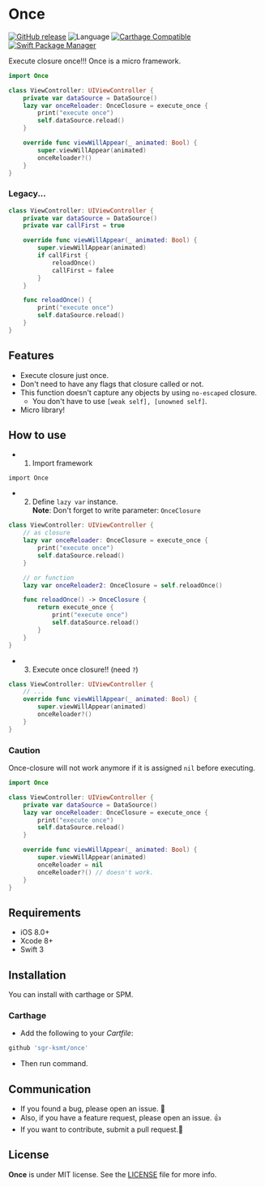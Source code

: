 # Once
[![GitHub release](https://img.shields.io/github/release/sgr-ksmt/Once.svg)](https://github.com/sgr-ksmt/Once/releases)
![Language](https://img.shields.io/badge/language-Swift%203-orange.svg)
[![Carthage Compatible](https://img.shields.io/badge/Carthage-compatible-4BC51D.svg?style=flat)](https://github.com/Carthage/Carthage)
[![Swift Package Manager](https://img.shields.io/badge/Swift%20Package%20Manager-compatible-brightgreen.svg)](https://github.com/apple/swift-package-manager)

Execute closure once!!! Once is a micro framework.

```swift
import Once

class ViewController: UIViewController {
    private var dataSource = DataSource()
    lazy var onceReloader: OnceClosure = execute_once {
        print("execute once")
        self.dataSource.reload()
    }

    override func viewWillAppear(_ animated: Bool) {
        super.viewWillAppear(animated)
        onceReloader?()   
    }
}
```

### Legacy...

```swift
class ViewController: UIViewController {
    private var dataSource = DataSource()
    private var callFirst = true

    override func viewWillAppear(_ animated: Bool) {
        super.viewWillAppear(animated)
        if callFirst {
            reloadOnce()
            callFirst = falee
        }
    }

    func reloadOnce() {
        print("execute once")
        self.dataSource.reload()
    }    
}
```


## Features
- Execute closure just once.
- Don't need to have any flags that closure called or not.
- This function doesn't capture any objects by using `no-escaped` closure.
    - You don't have to use `[weak self], [unowned self]`.
- Micro library!


## How to use

- 1. Import framework

`import Once`

- 2. Define `lazy var` instance.  
**Note**: Don't forget to write parameter: `OnceClosure`  

```swift
class ViewController: UIViewController {
    // as closure
    lazy var onceReloader: OnceClosure = execute_once {
        print("execute once")
        self.dataSource.reload()
    }

    // or function    
    lazy var onceReloader2: OnceClosure = self.reloadOnce()

    func reloadOnce() -> OnceClosure {
        return execute_once {
            print("execute once")
            self.dataSource.reload()
        }
    }
}
```

- 3. Execute once closure!! (need `?`)  

```swift
class ViewController: UIViewController {
    // ...
    override func viewWillAppear(_ animated: Bool) {
        super.viewWillAppear(animated)
        onceReloader?()
    }
}
```

### Caution
Once-closure will not work anymore if it is assigned `nil` before executing.

```swift
import Once

class ViewController: UIViewController {
    private var dataSource = DataSource()
    lazy var onceReloader: OnceClosure = execute_once {
        print("execute once")
        self.dataSource.reload()
    }

    override func viewWillAppear(_ animated: Bool) {
        super.viewWillAppear(animated)
        onceReloader = nil
        onceReloader?() // doesn't work.
    }
}
```

## Requirements
- iOS 8.0+
- Xcode 8+
- Swift 3

## Installation
You can install with carthage or SPM.

### Carthage

- Add the following to your *Cartfile*:

```bash
github 'sgr-ksmt/once'
```

- Then run command.

## Communication
- If you found a bug, please open an issue. :bow:
- Also, if you have a feature request, please open an issue. :thumbsup:
- If you want to contribute, submit a pull request.:muscle:

## License

**Once** is under MIT license. See the [LICENSE](LICENSE) file for more info.
